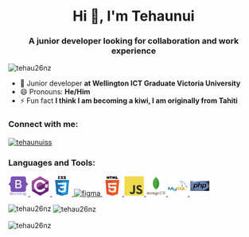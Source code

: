 <h1 align="center">Hi 👋, I'm Tehaunui</h1>
<h3 align="center">A junior developer looking for collaboration and work experience</h3>

<p align="left"> <img src="https://komarev.com/ghpvc/?username=tehau26nz&label=Profile%20views&color=0e75b6&style=flat" alt="tehau26nz" /> </p>

- 🌱 Junior developer **at Wellington ICT Graduate Victoria University**
- 😄 Pronouns: **He/Him**
- ⚡ Fun fact **I think I am becoming a kiwi, I am originally from Tahiti**

<h3 align="left">Connect with me:</h3>
<p align="left">
<a href="https://linkedin.com/in/tehaunuiss" target="blank"><img align="center" src="https://raw.githubusercontent.com/rahuldkjain/github-profile-readme-generator/master/src/images/icons/Social/linked-in-alt.svg" alt="tehaunuiss" height="30" width="40" /></a>
</p>

<h3 align="left">Languages and Tools:</h3>
<p align="left"> <a href="https://getbootstrap.com" target="_blank" rel="noreferrer">
<img src="https://raw.githubusercontent.com/devicons/devicon/master/icons/bootstrap/bootstrap-plain-wordmark.svg" alt="bootstrap" width="40" height="40"/> </a> <a href="https://www.w3schools.com/cs/" target="https://github.com/tehau26nz/CompaniesDB_App" rel="noreferrer">
<img src="https://raw.githubusercontent.com/devicons/devicon/master/icons/csharp/csharp-original.svg" alt="csharp" width="40" height="40"/> </a> <a href="https://www.w3schools.com/css/" target="_blank" rel="noreferrer">
<img src="https://raw.githubusercontent.com/devicons/devicon/master/icons/css3/css3-original-wordmark.svg" alt="css3" width="40" height="40"/> </a> <a href="https://www.figma.com/" target="_blank" rel="noreferrer">
<img src="https://www.vectorlogo.zone/logos/figma/figma-icon.svg" alt="figma" width="40" height="40"/> </a> <a href="https://www.w3.org/html/" target="_blank" rel="noreferrer"> <img src="https://raw.githubusercontent.com/devicons/devicon/master/icons/html5/html5-original-wordmark.svg" alt="html5" width="40" height="40"/> </a> <a href="https://developer.mozilla.org/en-US/docs/Web/JavaScript" target="_blank" rel="noreferrer"> <img src="https://raw.githubusercontent.com/devicons/devicon/master/icons/javascript/javascript-original.svg" alt="javascript" width="40" height="40"/> </a> <a href="https://www.mongodb.com/" target="_blank" rel="noreferrer">
<img src="https://raw.githubusercontent.com/devicons/devicon/master/icons/mongodb/mongodb-original-wordmark.svg" alt="mongodb" width="40" height="40"/> </a> <a href="https://www.mysql.com/" target="_blank" rel="noreferrer">
<img src="https://raw.githubusercontent.com/devicons/devicon/master/icons/mysql/mysql-original-wordmark.svg" alt="mysql" width="40" height="40"/> </a> <a href="https://www.php.net" target="_blank" rel="noreferrer">
<img src="https://raw.githubusercontent.com/devicons/devicon/master/icons/php/php-original.svg" alt="php" width="40" height="40"/> </a> </p>

<p align= "center"><img align="left" src="https://github-readme-stats.vercel.app/api/top-langs?username=tehau26nz&show_icons=true&locale=en&layout=compact" alt="tehau26nz" /></p>

<p>&nbsp;<img align="center" src="https://github-readme-stats.vercel.app/api?username=tehau26nz&show_icons=true&locale=en" alt="tehau26nz" /></p>

<p><img align="center" src="https://github-readme-streak-stats.herokuapp.com/?user=tehau26nz&" alt="tehau26nz" /></p>


<!--
**tehau26nz/tehau26nz** is a ✨ _special_ ✨ repository because its `README.md` (this file) appears on your GitHub profile.

Here are some ideas to get you started:

- 🔭 I’m currently working on ...
- 🌱 I’m currently learning ...
- 👯 I’m looking to collaborate on ...
- 🤔 I’m looking for help with ...
- 💬 Ask me about ...
- 📫 How to reach me: ...
- 😄 Pronouns: ...
- ⚡ Fun fact: ...
-->
